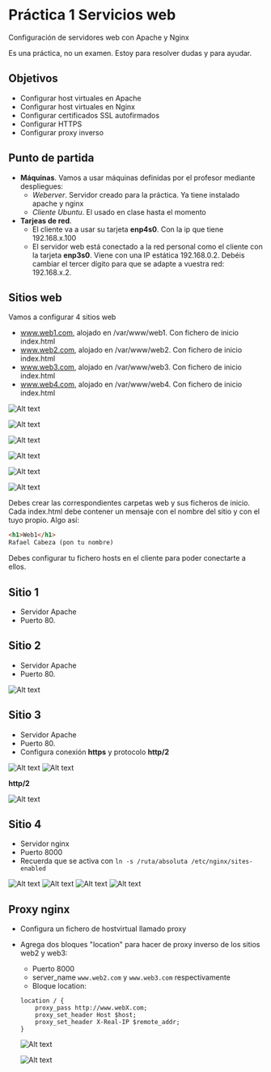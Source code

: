 # Práctica 1 Servicios web

Configuración de servidores web con Apache y Nginx

Es una práctica, no un examen. Estoy para resolver dudas y para ayudar.

## Objetivos

- Configurar host virtuales en Apache
- Configurar host virtuales en Nginx
- Configurar certificados SSL autofirmados
- Configurar HTTPS
- Configurar proxy inverso

## Punto de partida

- **Máquinas**. Vamos a usar máquinas definidas por el profesor mediante despliegues:
  - *Weberver*. Servidor creado para la práctica. Ya tiene instalado apache y nginx
  - *Cliente Ubuntu*. El usado en clase hasta el momento
- **Tarjeas de red**. 
  - El cliente va a usar su tarjeta **enp4s0**. Con la ip que tiene 192.168.x.100
  - El servidor web está conectado a la red personal como el cliente con la tarjeta **enp3s0**. Viene con una IP estática 192.168.0.2. Debéis cambiar el tercer dígito para que se adapte a vuestra red: 192.168.x.2.

## Sitios web

Vamos a configurar 4 sitios web

- www.web1.com, alojado en /var/www/web1. Con fichero de inicio index.html
- www.web2.com, alojado en /var/www/web2. Con fichero de inicio index.html
- www.web3.com, alojado en /var/www/web3. Con fichero de inicio index.html
- www.web4.com, alojado en /var/www/web4. Con fichero de inicio index.html

![Alt text](image-6.png)


![Alt text](image-1.png)

![Alt text](image-5.png)

![Alt text](image-3.png)

![Alt text](image-2.png)

![Alt text](image-4.png)

Debes crear las  correspondientes carpetas web y sus ficheros de inicio. Cada index.html debe contener un mensaje con el nombre del sitio y con el tuyo propio. Algo así:

```html
<h1>Web1</h1>
Rafael Cabeza (pon tu nombre)
```

Debes configurar tu fichero hosts en el cliente para poder conectarte a ellos.

## Sitio 1

- Servidor Apache
- Puerto 80.

## Sitio 2

- Servidor Apache
- Puerto 80.

![Alt text](image.png)































## Sitio 3

- Servidor Apache
- Puerto 80.
- Configura conexión **https** y protocolo **http/2**



![Alt text](image-7.png)
![Alt text](image-8.png)


**http/2**

![Alt text](image-9.png)





## Sitio 4

- Servidor nginx
- Puerto 8000
- Recuerda que se activa con `ln -s /ruta/absoluta /etc/nginx/sites-enabled`

![Alt text](image-14.png)
![Alt text](image-11.png)
![Alt text](image-12.png)
![Alt text](image-10.png)

## Proxy nginx

- Configura un fichero de hostvirtual llamado proxy
- Agrega dos bloques "location" para hacer de proxy inverso de los sitios web2 y web3:
  - Puerto 8000
  - server_name `www.web2.com` y `www.web3.com` respectivamente
  - Bloque location:

  ```nginx
  location / {
      proxy_pass http://www.webX.com;
      proxy_set_header Host $host;
      proxy_set_header X-Real-IP $remote_addr;
  }
  ```



  ![Alt text](image-13.png)

  ![Alt text](image-15.png)